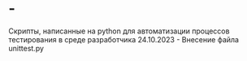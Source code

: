 # -
Скрипты, написанные на python для автоматизации процессов тестирования в среде разработчика
24.10.2023 - Внесение файла unittest.py
